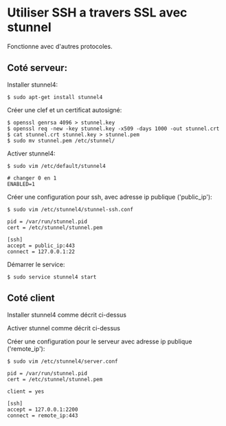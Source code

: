 # Utiliser SSH a travers SSL avec stunnel

Fonctionne avec d'autres protocoles.

## Coté serveur:

Installer stunnel4:

	$ sudo apt-get install stunnel4

Créer une clef et un certificat autosigné:

	$ openssl genrsa 4096 > stunnel.key
	$ openssl req -new -key stunnel.key -x509 -days 1000 -out stunnel.crt
	$ cat stunnel.crt stunnel.key > stunnel.pem
	$ sudo mv stunnel.pem /etc/stunnel/

Activer stunnel4:

	$ sudo vim /etc/default/stunnel4

	# changer 0 en 1
	ENABLED=1

Créer une configuration pour ssh, avec adresse ip publique ('public_ip'):

	$ sudo vim /etc/stunnel4/stunnel-ssh.conf

	pid = /var/run/stunnel.pid
	cert = /etc/stunnel/stunnel.pem
	
	[ssh] 
	accept = public_ip:443
	connect = 127.0.0.1:22

Démarrer le service:

	$ sudo service stunnel4 start

## Coté client

Installer stunnel4 comme décrit ci-dessus

Activer stunnel comme décrit ci-dessus

Créer une configuration pour le serveur avec adresse ip publique ('remote_ip'):

	$ sudo vim /etc/stunnel4/server.conf

	pid = /var/run/stunnel.pid
	cert = /etc/stunnel/stunnel.pem

	client = yes

	[ssh] 
	accept = 127.0.0.1:2200
	connect = remote_ip:443

